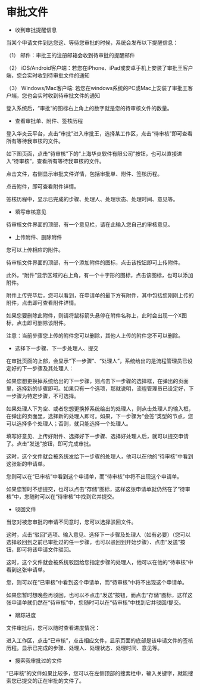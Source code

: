 # 审批文件
- 收到审批提醒信息

当某个申请文件到达您这、等待您审批的时候，系统会发布以下提醒信息：

（1） 邮件：审批王的注册邮箱会收到待审批的提醒邮件

（2） iOS/Android客户端：若您在iPhone、iPad或安卓手机上安装了审批王客户端，您会实时收到待审批文件的通知

（3） Windows/Mac客户端: 若您在windows系统的PC或Mac上安装了审批王客户端，您也会实时收到待审批文件的通知



登入系统后，“审批”的图标右上角上的数字就是您的待审核文件的数量。



- 查看审批单、附件、签核历程

登入华炎云平台，点击“审批”进入审批王，选择某工作区，点击“待审核”即可查看所有等待我审核的文件。

如下图页面，点击“待审核”下的“上海华炎软件有限公司”按钮，也可以直接进入“待审核”，查看所有等待我审核的文件。



点击文件，右侧显示审批文件详情，包括审批单、附件、签核历程。



点击附件，即可查看附件详情。

签核历程中，显示已完成的步骤、处理人、处理状态、处理时间、意见等。

- 填写审核意见

待审核文件界面的顶部，有一个意见栏，请在此输入您自己的审核意见。



- 上传附件、删除附件

您可以上传相应的附件。

待审核文件界面的顶部，有一个添加附件的图标，点击该按钮即可上传附件。



此外，“附件”显示区域的右上角，有一个十字形的图标，点击该图标，也可以添加附件。



附件上传完毕后，您可以看到，在申请单的最下方有附件，其中包括您刚刚上传的附件，点击即可查看附件详情。

如果您要删除此附件，则请将鼠标箭头悬停在附件名称上，此时会出现一个X图标，点击即可删除该附件。

注意：当前步骤您上传的附件您可以删除，其他人上传的附件您不可以删除。

- 选择下一步骤、下一步处理人、提交

在审批页面的上部，会显示“下一步骤”、“处理人”，系统给出的是流程管理员已设定好的下一步骤及其处理人：

如果您想更换掉系统给出的下一步骤，则点击下一步骤的选择框，在弹出的页面里，选择新的步骤即可。如果只有一个选项，那就说明，流程管理员已设定好，下一步骤为特定步骤，不可选择。

如果处理人下为空、或者您想更换掉系统给出的处理人，则点击处理人的输入框，在弹出的页面里，选择新的处理人即可。如果，下一步骤为“会签”类型的节点，您可以选择多个处理人；否则，就只能选择一个处理人。

填写好意见、上传好附件、选择好下一步骤、选择好处理人后，就可以提交申请了。点击“发送”按钮，即可完成审批。

这时，这个文件就会被系统发给下一步骤的处理人，他可以在他的“待审核”中看到这张新的申请单。

您则可以在“已审核”中看到这个申请单，而“待审核”中将不出现这个申请单。



如果您暂时不想提交，也可以点击“存储”图标，这样这张申请单就仍然在了“待审核”中，您随时可以在“待审核”中找到它并提交。

- 驳回文件

当您对被您审批的申请不同意时，您可以选择驳回文件。

这时，点击“驳回”选项、输入意见、选择下一步骤及处理人（如有必要）（您可以选择驳回到之前已审批过的任一步骤，也可以驳回到开始步骤）、点击“发送”按钮，即可将该申请文件驳回。

这时，这个文件就会被系统驳回给您指定步骤的处理人，他可以在他的“待审核”中看到这张申请单。

您，则可以在“已审核”中看到这个申请单，而“待审核”中将不出现这个申请单。



如果您暂时想晚些再驳回，也可以不点击“发送”按钮，而点击“存储”图标，这样这张申请单就仍然在“待审核”中，您随时可以在“待审核”中找到它并驳回/提交。

- 跟踪进度

文件审批后，您可以随时查看进度情况：

进入工作区，点击“已审核”，点击相应文件，显示页面的底部是该申请文件的签核历程。显示已完成的步骤、处理人、处理状态、处理时间、意见等。



- 搜索我审批过的文件

“已审核”的文件如果比较多，您可以在左侧顶部的搜索栏中，输入关键字，就能搜索您已提交的正在审批的文件了。
